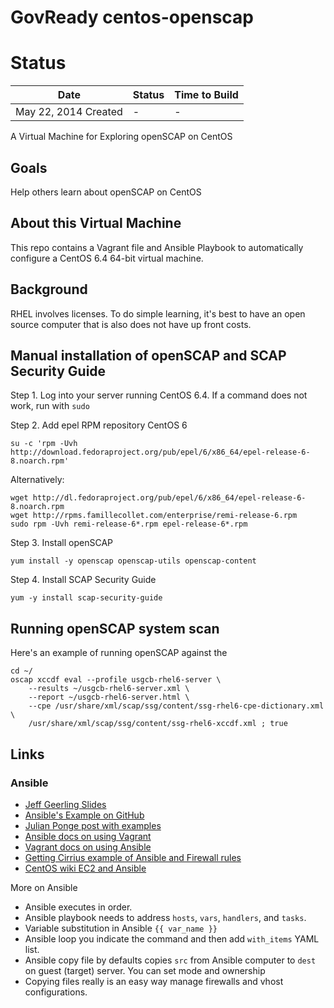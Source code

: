 GovReady centos-openscap
=============================

# Status

| Date         | Status | Time to Build |
|--------------|-------------|-------------|
| May 22, 2014 Created| - | - |

A Virtual Machine for Exploring openSCAP on CentOS

## Goals

Help others learn about openSCAP on CentOS

## About this Virtual Machine

This repo contains a Vagrant file and Ansible Playbook to automatically configure a CentOS 6.4 64-bit virtual machine.

## Background

RHEL involves licenses. To do simple learning, it's best to have an open source computer that is also does not have up front costs.


## Manual installation of openSCAP and SCAP Security Guide

Step 1. Log into your server running CentOS 6.4. If a command does not work, run with `sudo`

Step 2. Add epel RPM repository CentOS 6
```
su -c 'rpm -Uvh http://download.fedoraproject.org/pub/epel/6/x86_64/epel-release-6-8.noarch.rpm'
```
Alternatively:
```
wget http://dl.fedoraproject.org/pub/epel/6/x86_64/epel-release-6-8.noarch.rpm
wget http://rpms.famillecollet.com/enterprise/remi-release-6.rpm
sudo rpm -Uvh remi-release-6*.rpm epel-release-6*.rpm
```

Step 3. Install openSCAP
```
yum install -y openscap openscap-utils openscap-content
```

Step 4. Install SCAP Security Guide
```
yum -y install scap-security-guide
```

## Running openSCAP system scan
Here's an example of running openSCAP against the 

```
cd ~/
oscap xccdf eval --profile usgcb-rhel6-server \
	--results ~/usgcb-rhel6-server.xml \
	--report ~/usgcb-rhel6-server.html \
	--cpe /usr/share/xml/scap/ssg/content/ssg-rhel6-cpe-dictionary.xml \
	/usr/share/xml/scap/ssg/content/ssg-rhel6-xccdf.xml ; true

```



## Links

### Ansible
* [Jeff Geerling Slides](http://www.slideshare.net/geerlingguy/local-development-on-virtual-machines-vagrant-virtualbox-and-ansible)
* [Ansible's Example on GitHub](https://github.com/ansible/ansible-examples/tree/master/lamp_simple)
* [Julian Ponge post with examples](http://julien.ponge.org/blog/scalable-and-understandable-provisioning-with-ansible-and-vagrant/)
* [Ansible docs on using Vagrant](http://docs.ansible.com/guide_vagrant.html)
* [Vagrant docs on using Ansible](http://docs.vagrantup.com/v2/provisioning/ansible.html)
* [Getting Cirrius example of Ansible and Firewall rules](http://www.gettingcirrius.com/2013/11/configure-iptables-with-ansible.html)
* [CentOS wiki EC2 and Ansible](http://wiki.centos.org/Cloud/Manage/Ansible)

More on Ansible
* Ansible executes in order.
* Ansible playbook needs to address `hosts`, `vars`, `handlers`, and `tasks`. 
* Variable substitution in Ansible `{{ var_name }}` 
* Ansible loop you indicate the command and then add `with_items` YAML list. 
* Ansible copy file by defaults copies `src` from Ansible computer to `dest` on guest (target) server. You can set mode and ownership
* Copying files really is an easy way manage firewalls and vhost configurations.
